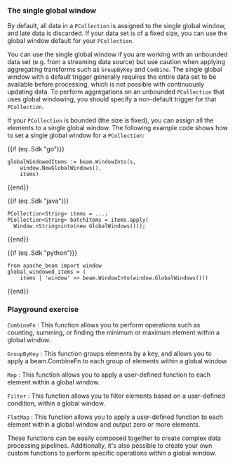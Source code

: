 <!--
Licensed under the Apache License, Version 2.0 (the "License");
you may not use this file except in compliance with the License.
You may obtain a copy of the License at

http://www.apache.org/licenses/LICENSE-2.0

Unless required by applicable law or agreed to in writing, software
distributed under the License is distributed on an "AS IS" BASIS,
WITHOUT WARRANTIES OR CONDITIONS OF ANY KIND, either express or implied.
See the License for the specific language governing permissions and
limitations under the License.
-->

### The single global window

By default, all data in a `PCollection` is assigned to the single global window, and late data is discarded. If your data set is of a fixed size, you can use the global window default for your `PCollection`.

You can use the single global window if you are working with an unbounded data set (e.g. from a streaming data source) but use caution when applying aggregating transforms such as `GroupByKey` and `Combine`. The single global window with a default trigger generally requires the entire data set to be available before processing, which is not possible with continuously updating data. To perform aggregations on an unbounded `PCollection` that uses global windowing, you should specify a non-default trigger for that `PCollection`.

If your `PCollection` is bounded (the size is fixed), you can assign all the elements to a single global window. The following example code shows how to set a single global window for a `PCollection`:

{{if (eq .Sdk "go")}}
```
globalWindowedItems := beam.WindowInto(s,
	window.NewGlobalWindows(),
	items)
```
{{end}}

{{if (eq .Sdk "java")}}
```
PCollection<String> items = ...;
PCollection<String> batchItems = items.apply(
  Window.<String>into(new GlobalWindows()));
```
{{end}}

{{if (eq .Sdk "python")}}
```
from apache_beam import window
global_windowed_items = (
    items | 'window' >> beam.WindowInto(window.GlobalWindows()))
```
{{end}}

### Playground exercise

`CombineFn` : This function allows you to perform operations such as counting, summing, or finding the minimum or maximum element within a global window.

`GroupByKey` : This function groups elements by a key, and allows you to apply a beam.CombineFn to each group of elements within a global window.

`Map` : This function allows you to apply a user-defined function to each element within a global window.

`Filter` : This function allows you to filter elements based on a user-defined condition, within a global window.

`FlatMap` : This function allows you to apply a user-defined function to each element within a global window and output zero or more elements.

These functions can be easily composed together to create complex data processing pipelines. Additionally, it's also possible to create your own custom functions to perform specific operations within a global window.
